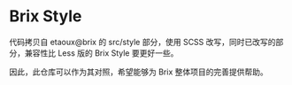 Brix Style
==========

代码拷贝自 etaoux@brix 的 src/style 部分，使用 SCSS 改写，同时已改写的部分，兼容性比 Less 版的 Brix Style 要更好一些。

因此，此仓库可以作为其对照，希望能够为 Brix 整体项目的完善提供帮助。